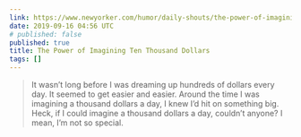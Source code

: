 ```yaml
---
link: https://www.newyorker.com/humor/daily-shouts/the-power-of-imagining-ten-thousand-dollars
date: 2019-09-16 04:56 UTC
# published: false
published: true
title: The Power of Imagining Ten Thousand Dollars
tags: []
---
```


<blockquote>It wasn’t long before I was dreaming up hundreds of dollars every day. It seemed to get easier and easier. Around the time I was imagining a thousand dollars a day, I knew I’d hit on something big. Heck, if I could imagine a thousand dollars a day, couldn’t anyone? I mean, I’m not so special.</blockquote>
